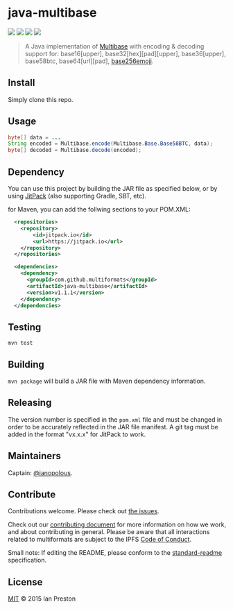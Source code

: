 # java-multibase

[![](https://img.shields.io/badge/made%20by-Protocol%20Labs-blue.svg?style=flat-square)](http://ipn.io)
[![](https://img.shields.io/badge/project-multiformats-blue.svg?style=flat-square)](https://github.com/multiformats/multiformats)
[![](https://img.shields.io/badge/freenode-%23ipfs-blue.svg?style=flat-square)](https://webchat.freenode.net/?channels=%23ipfs)
[![](https://img.shields.io/badge/readme%20style-standard-brightgreen.svg?style=flat-square)](https://github.com/RichardLitt/standard-readme)

> A Java implementation of [Multibase](https://github.com/multiformats/multibase) with encoding & decoding support for: base16[upper], base32[hex][pad][upper], base36[upper], base58btc, base64[url][pad], [base256emoji](https://github.com/multiformats/java-multibase/issues/35).

## Install

Simply clone this repo.

## Usage

```java
byte[] data = ...
String encoded = Multibase.encode(Multibase.Base.Base58BTC, data);
byte[] decoded = Multibase.decode(encoded);
```

## Dependency

You can use this project by building the JAR file as specified below, or by using [JitPack](https://jitpack.io/#multiformats/java-multibase/) (also supporting Gradle, SBT, etc).

for Maven, you can add the follwing sections to your POM.XML:

```xml
  <repositories>
    <repository>
        <id>jitpack.io</id>
        <url>https://jitpack.io</url>
    </repository>
  </repositories>

  <dependencies>
    <dependency>
      <groupId>com.github.multiformats</groupId>
      <artifactId>java-multibase</artifactId>
      <version>v1.1.1</version>
    </dependency>
  </dependencies>
```

## Testing

`mvn test`

## Building

`mvn package` will build a JAR file with Maven dependency information.

## Releasing

The version number is specified in the `pom.xml` file and must be changed in order to be accurately reflected in the JAR file manifest. A git tag must be added in the format "vx.x.x" for JitPack to work.

## Maintainers

Captain: [@ianopolous](https://github.com/ianopolous).

## Contribute

Contributions welcome. Please check out [the issues](https://github.com/multiformats/java-multibase/issues).

Check out our [contributing document](https://github.com/multiformats/multiformats/blob/master/contributing.md) for more information on how we work, and about contributing in general. Please be aware that all interactions related to multiformats are subject to the IPFS [Code of Conduct](https://github.com/ipfs/community/blob/master/code-of-conduct.md).

Small note: If editing the README, please conform to the [standard-readme](https://github.com/RichardLitt/standard-readme) specification.

## License

[MIT](LICENSE) © 2015 Ian Preston
